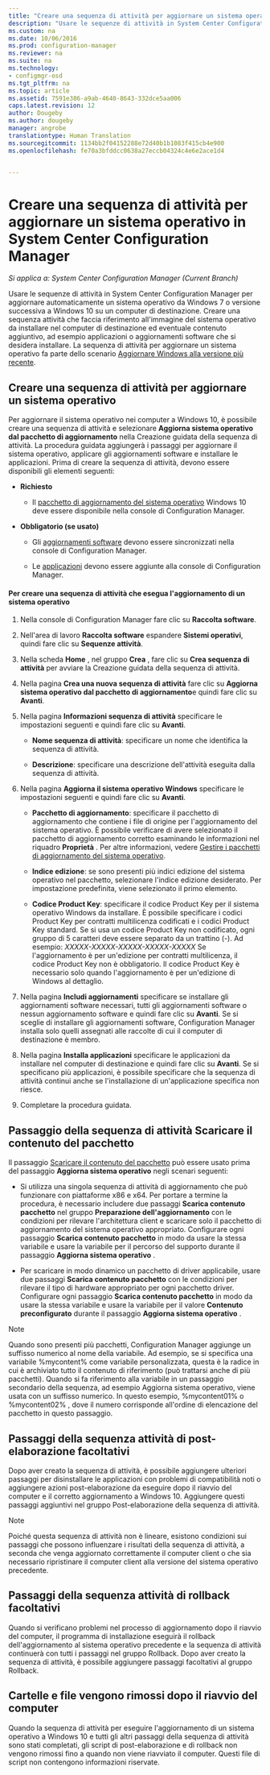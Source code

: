 ```yaml
---
title: "Creare una sequenza di attività per aggiornare un sistema operativo | Configuration Manager"
description: "Usare le sequenze di attività in System Center Configuration Manager per aggiornare automaticamente un sistema operativo da Windows 7 o versione successiva a Windows 10."
ms.custom: na
ms.date: 10/06/2016
ms.prod: configuration-manager
ms.reviewer: na
ms.suite: na
ms.technology:
- configmgr-osd
ms.tgt_pltfrm: na
ms.topic: article
ms.assetid: 7591e386-a9ab-4640-8643-332dce5aa006
caps.latest.revision: 12
author: Dougeby
ms.author: dougeby
manager: angrobe
translationtype: Human Translation
ms.sourcegitcommit: 1134bb2f04152288e72d40b1b1083f415cb4e900
ms.openlocfilehash: fe70a3bfddcc0638a27eccb04324c4e6e2ace1d4


---
```

# <a name="create-a-task-sequence-to-upgrade-an-operating-system-in-system-center-configuration-manager"></a>Creare una sequenza di attività per aggiornare un sistema operativo in System Center Configuration Manager

*Si applica a: System Center Configuration Manager (Current Branch)*

Usare le sequenze di attività in System Center Configuration Manager per aggiornare automaticamente un sistema operativo da Windows 7 o versione successiva a Windows 10 su un computer di destinazione. Creare una sequenza attività che faccia riferimento all'immagine del sistema operativo da installare nel computer di destinazione ed eventuale contenuto aggiuntivo, ad esempio applicazioni o aggiornamenti software che si desidera installare. La sequenza di attività per aggiornare un sistema operativo fa parte dello scenario [Aggiornare Windows alla versione più recente](upgrade-windows-to-the-latest-version.md).  

##  <a name="a-namebkmkupgradeosa-create-a-task-sequence-to-upgrade-an-operating-system"></a><a name="BKMK_UpgradeOS"></a> Creare una sequenza di attività per aggiornare un sistema operativo  
 Per aggiornare il sistema operativo nei computer a Windows 10, è possibile creare una sequenza di attività e selezionare **Aggiorna sistema operativo dal pacchetto di aggiornamento** nella Creazione guidata della sequenza di attività. La procedura guidata aggiungerà i passaggi per aggiornare il sistema operativo, applicare gli aggiornamenti software e installare le applicazioni. Prima di creare la sequenza di attività, devono essere disponibili gli elementi seguenti:  

-   **Richiesto**  

     - Il [pacchetto di aggiornamento del sistema operativo](../get-started/manage-operating-system-upgrade-packages.md) Windows 10 deve essere disponibile nella console di Configuration Manager.  

-   **Obbligatorio (se usato)**  

    -   Gli [aggiornamenti software](../../sum/get-started/synchronize-software-updates.md) devono essere sincronizzati nella console di Configuration Manager.  

    -   Le [applicazioni](../../apps/deploy-use/create-applications.md) devono essere aggiunte alla console di Configuration Manager.  

#### <a name="to-create-a-task-sequence-that-upgrades-an-operating-system"></a>Per creare una sequenza di attività che esegua l'aggiornamento di un sistema operativo  

1.  Nella console di Configuration Manager fare clic su **Raccolta software**.  

2.  Nell'area di lavoro **Raccolta software** espandere **Sistemi operativi**, quindi fare clic su **Sequenze attività**.  

3.  Nella scheda **Home** , nel gruppo **Crea** , fare clic su **Crea sequenza di attività** per avviare la Creazione guidata della sequenza di attività.  

4.  Nella pagina **Crea una nuova sequenza di attività** fare clic su **Aggiorna sistema operativo dal pacchetto di aggiornamento**e quindi fare clic su **Avanti**.  

5.  Nella pagina **Informazioni sequenza di attività** specificare le impostazioni seguenti e quindi fare clic su **Avanti**.  

    -   **Nome sequenza di attività**: specificare un nome che identifica la sequenza di attività.  

    -   **Descrizione**: specificare una descrizione dell'attività eseguita dalla sequenza di attività.  

6.  Nella pagina **Aggiorna il sistema operativo Windows** specificare le impostazioni seguenti e quindi fare clic su **Avanti**.  

    -   **Pacchetto di aggiornamento**: specificare il pacchetto di aggiornamento che contiene i file di origine per l'aggiornamento del sistema operativo. È possibile verificare di avere selezionato il pacchetto di aggiornamento corretto esaminando le informazioni nel riquadro **Proprietà** . Per altre informazioni, vedere [Gestire i pacchetti di aggiornamento del sistema operativo](../get-started/manage-operating-system-upgrade-packages.md).  

    -   **Indice edizione**: se sono presenti più indici edizione del sistema operativo nel pacchetto, selezionare l'indice edizione desiderato. Per impostazione predefinita, viene selezionato il primo elemento.  

    -   **Codice Product Key**: specificare il codice Product Key per il sistema operativo Windows da installare. È possibile specificare i codici Product Key per contratti multilicenza codificati e i codici Product Key standard. Se si usa un codice Product Key non codificato, ogni gruppo di 5 caratteri deve essere separato da un trattino (-). Ad esempio: *XXXXX-XXXXX-XXXXX-XXXXX-XXXXX* Se l'aggiornamento è per un'edizione per contratti multilicenza, il codice Product Key non è obbligatorio. Il codice Product Key è necessario solo quando l'aggiornamento è per un'edizione di Windows al dettaglio.  

7.  Nella pagina **Includi aggiornamenti** specificare se installare gli aggiornamenti software necessari, tutti gli aggiornamenti software o nessun aggiornamento software e quindi fare clic su **Avanti**. Se si sceglie di installare gli aggiornamenti software, Configuration Manager installa solo quelli assegnati alle raccolte di cui il computer di destinazione è membro.  

8.  Nella pagina **Installa applicazioni** specificare le applicazioni da installare nel computer di destinazione e quindi fare clic su **Avanti**. Se si specificano più applicazioni, è possibile specificare che la sequenza di attività continui anche se l'installazione di un'applicazione specifica non riesce.  

9. Completare la procedura guidata.  

## <a name="download-package-content-task-sequence-step"></a>Passaggio della sequenza di attività Scaricare il contenuto del pacchetto  
 Il passaggio [Scaricare il contenuto del pacchetto](../understand/task-sequence-steps.md#BKMK_DownloadPackageContent) può essere usato prima del passaggio **Aggiorna sistema operativo** negli scenari seguenti:  

-   Si utilizza una singola sequenza di attività di aggiornamento che può funzionare con piattaforme x86 e x64. Per portare a termine la procedura, è necessario includere due passaggi **Scarica contenuto pacchetto** nel gruppo **Preparazione dell'aggiornamento** con le condizioni per rilevare l'architettura client e scaricare solo il pacchetto di aggiornamento del sistema operativo appropriato. Configurare ogni passaggio **Scarica contenuto pacchetto** in modo da usare la stessa variabile e usare la variabile per il percorso del supporto durante il passaggio **Aggiorna sistema operativo** .  

-   Per scaricare in modo dinamico un pacchetto di driver applicabile, usare due passaggi **Scarica contenuto pacchetto** con le condizioni per rilevare il tipo di hardware appropriato per ogni pacchetto driver. Configurare ogni passaggio **Scarica contenuto pacchetto** in modo da usare la stessa variabile e usare la variabile per il valore **Contenuto preconfigurato** durante il passaggio **Aggiorna sistema operativo** .  

   > [!NOTE]
   > Quando sono presenti più pacchetti, Configuration Manager aggiunge un suffisso numerico al nome della variabile. Ad esempio, se si specifica una variabile %mycontent% come variabile personalizzata, questa è la radice in cui è archiviato tutto il contenuto di riferimento (può trattarsi anche di più pacchetti). Quando si fa riferimento alla variabile in un passaggio secondario della sequenza, ad esempio Aggiorna sistema operativo, viene usata con un suffisso numerico. In questo esempio, %mycontent01% o %mycontent02% , dove il numero corrisponde all'ordine di elencazione del pacchetto in questo passaggio.

## <a name="optional-post-processing-task-sequence-steps"></a>Passaggi della sequenza attività di post-elaborazione facoltativi  
 Dopo aver creato la sequenza di attività, è possibile aggiungere ulteriori passaggi per disinstallare le applicazioni con problemi di compatibilità noti o aggiungere azioni post-elaborazione da eseguire dopo il riavvio del computer e il corretto aggiornamento a Windows 10. Aggiungere questi passaggi aggiuntivi nel gruppo Post-elaborazione della sequenza di attività.  

> [!NOTE]  
>  Poiché questa sequenza di attività non è lineare, esistono condizioni sui passaggi che possono influenzare i risultati della sequenza di attività, a seconda che venga aggiornato correttamente il computer client o che sia necessario ripristinare il computer client alla versione del sistema operativo precedente.  

## <a name="optional-rollback-task-sequence-steps"></a>Passaggi della sequenza attività di rollback facoltativi  
 Quando si verificano problemi nel processo di aggiornamento dopo il riavvio del computer, il programma di installazione eseguirà il rollback dell'aggiornamento al sistema operativo precedente e la sequenza di attività continuerà con tutti i passaggi nel gruppo Rollback. Dopo aver creato la sequenza di attività, è possibile aggiungere passaggi facoltativi al gruppo Rollback.  

## <a name="folder-and-files-removed-after-computer-restart"></a>Cartelle e file vengono rimossi dopo il riavvio del computer  
 Quando la sequenza di attività per eseguire l'aggiornamento di un sistema operativo a Windows 10 e tutti gli altri passaggi della sequenza di attività sono stati completati, gli script di post-elaborazione e di rollback non vengono rimossi fino a quando non viene riavviato il computer.  Questi file di script non contengono informazioni riservate.  



<!--HONumber=Nov16_HO1-->


